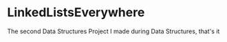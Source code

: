 # LinkedListsEverywhere
The second Data Structures Project I made during Data Structures, that's it
